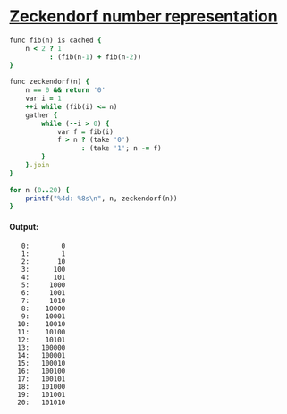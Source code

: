[1]: https://rosettacode.org/wiki/Zeckendorf_number_representation

# [Zeckendorf number representation][1]

```ruby
func fib(n) is cached {
    n < 2 ? 1
          : (fib(n-1) + fib(n-2))
}
 
func zeckendorf(n) {
    n == 0 && return '0'
    var i = 1
    ++i while (fib(i) <= n)
    gather {
        while (--i > 0) {
            var f = fib(i)
            f > n ? (take '0')
                  : (take '1'; n -= f)
        }
    }.join
}
 
for n (0..20) {
    printf("%4d: %8s\n", n, zeckendorf(n))
}
```

#### Output:
```
   0:        0
   1:        1
   2:       10
   3:      100
   4:      101
   5:     1000
   6:     1001
   7:     1010
   8:    10000
   9:    10001
  10:    10010
  11:    10100
  12:    10101
  13:   100000
  14:   100001
  15:   100010
  16:   100100
  17:   100101
  18:   101000
  19:   101001
  20:   101010
```
